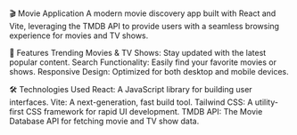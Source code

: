 🎬 Movie Application
A modern movie discovery app built with React and Vite, leveraging the TMDB API to provide users with a seamless browsing experience for movies and TV shows.

🚀 Features
Trending Movies & TV Shows: Stay updated with the latest popular content.
Search Functionality: Easily find your favorite movies or shows.
Responsive Design: Optimized for both desktop and mobile devices.

🛠️ Technologies Used
React: A JavaScript library for building user interfaces.
Vite: A next-generation, fast build tool.
Tailwind CSS: A utility-first CSS framework for rapid UI development.
TMDB API: The Movie Database API for fetching movie and TV show data.
